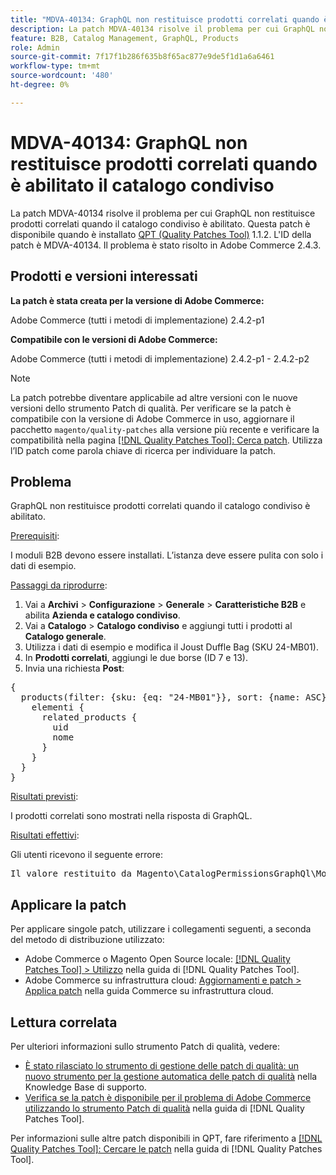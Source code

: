 ```yaml
---
title: "MDVA-40134: GraphQL non restituisce prodotti correlati quando è abilitato il catalogo condiviso"
description: La patch MDVA-40134 risolve il problema per cui GraphQL non restituisce prodotti correlati quando il catalogo condiviso è abilitato. Questa patch è disponibile quando è installato [Quality Patches Tool (QPT)](https://experienceleague.adobe.com/en/docs/commerce-knowledge-base/kb/announcements/commerce-announcements/magento-quality-patches-released-new-tool-to-self-serve-quality-patches) 1.1.2. L'ID della patch è MDVA-40134. Il problema è stato risolto in Adobe Commerce 2.4.3.
feature: B2B, Catalog Management, GraphQL, Products
role: Admin
source-git-commit: 7f17f1b286f635b8f65ac877e9de5f1d1a6a6461
workflow-type: tm+mt
source-wordcount: '480'
ht-degree: 0%

---
```


# MDVA-40134: GraphQL non restituisce prodotti correlati quando è abilitato il catalogo condiviso

La patch MDVA-40134 risolve il problema per cui GraphQL non restituisce prodotti correlati quando il catalogo condiviso è abilitato. Questa patch è disponibile quando è installato [QPT (Quality Patches Tool)](https://experienceleague.adobe.com/en/docs/commerce-knowledge-base/kb/announcements/commerce-announcements/magento-quality-patches-released-new-tool-to-self-serve-quality-patches) 1.1.2. L&#39;ID della patch è MDVA-40134. Il problema è stato risolto in Adobe Commerce 2.4.3.

## Prodotti e versioni interessati

**La patch è stata creata per la versione di Adobe Commerce:**

Adobe Commerce (tutti i metodi di implementazione) 2.4.2-p1

**Compatibile con le versioni di Adobe Commerce:**

Adobe Commerce (tutti i metodi di implementazione) 2.4.2-p1 - 2.4.2-p2

>[!NOTE]
>
>La patch potrebbe diventare applicabile ad altre versioni con le nuove versioni dello strumento Patch di qualità. Per verificare se la patch è compatibile con la versione di Adobe Commerce in uso, aggiornare il pacchetto `magento/quality-patches` alla versione più recente e verificare la compatibilità nella pagina [[!DNL Quality Patches Tool]: Cerca patch](https://experienceleague.adobe.com/en/docs/commerce-knowledge-base/kb/announcements/commerce-announcements/magento-quality-patches-released-new-tool-to-self-serve-quality-patches). Utilizza l’ID patch come parola chiave di ricerca per individuare la patch.

## Problema

GraphQL non restituisce prodotti correlati quando il catalogo condiviso è abilitato.

<u>Prerequisiti</u>:

I moduli B2B devono essere installati.
L’istanza deve essere pulita con solo i dati di esempio.

<u>Passaggi da riprodurre</u>:

1. Vai a **Archivi** > **Configurazione** > **Generale** > **Caratteristiche B2B** e abilita **Azienda e catalogo condiviso**.
1. Vai a **Catalogo** > **Catalogo condiviso** e aggiungi tutti i prodotti al **Catalogo generale**.
1. Utilizza i dati di esempio e modifica il Joust Duffle Bag (SKU 24-MB01).
1. In **Prodotti correlati**, aggiungi le due borse (ID 7 e 13).
1. Invia una richiesta **Post**:

<pre>{
  products(filter: {sku: {eq: "24-MB01"}}, sort: {name: ASC}) {
    elementi {
      related_products {
        uid
        nome
      }
    }
  }
}</pre>

<u>Risultati previsti</u>:

I prodotti correlati sono mostrati nella risposta di GraphQL.

<u>Risultati effettivi</u>:

Gli utenti ricevono il seguente errore:

<pre>Il valore restituito da Magento\CatalogPermissionsGraphQl\Model\Store\StoreProcessor::getStoreId() deve essere di tipo int, null ha restituito {"exception":"[object] (GraphQL\\Error\\Error(code: 0): il valore restituito da Magento\\CatalogPermissionsGraphQl\\Model\\Store\\StoreProcessor::getStoreId() deve essere di tipo int, null ha restituito </pre>

## Applicare la patch

Per applicare singole patch, utilizzare i collegamenti seguenti, a seconda del metodo di distribuzione utilizzato:

* Adobe Commerce o Magento Open Source locale: [[!DNL Quality Patches Tool] > Utilizzo](/help/tools/quality-patches-tool/usage.md) nella guida di [!DNL Quality Patches Tool].
* Adobe Commerce su infrastruttura cloud: [Aggiornamenti e patch > Applica patch](https://experienceleague.adobe.com/docs/commerce-cloud-service/user-guide/develop/upgrade/apply-patches.html) nella guida Commerce su infrastruttura cloud.

## Lettura correlata

Per ulteriori informazioni sullo strumento Patch di qualità, vedere:

* [È stato rilasciato lo strumento di gestione delle patch di qualità: un nuovo strumento per la gestione automatica delle patch di qualità](https://experienceleague.adobe.com/en/docs/commerce-knowledge-base/kb/announcements/commerce-announcements/magento-quality-patches-released-new-tool-to-self-serve-quality-patches) nella Knowledge Base di supporto.
* [Verifica se la patch è disponibile per il problema di Adobe Commerce utilizzando lo strumento Patch di qualità](/help/tools/quality-patches-tool/patches-available-in-qpt/check-patch-for-magento-issue-with-magento-quality-patches.md) nella guida di [!DNL Quality Patches Tool].

Per informazioni sulle altre patch disponibili in QPT, fare riferimento a [[!DNL Quality Patches Tool]: Cercare le patch](https://experienceleague.adobe.com/tools/commerce-quality-patches/index.html) nella guida di [!DNL Quality Patches Tool].
